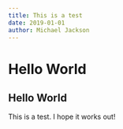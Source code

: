 ```yaml
---
title: This is a test
date: 2019-01-01
author: Michael Jackson
---
```


# Hello World
## Hello World
This is a test. I hope it works out!
